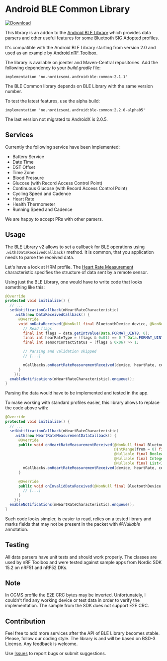 # Android BLE Common Library

[ ![Download](https://api.bintray.com/packages/nordic/android/no.nordicsemi.android%3Able-common/images/download.svg) ](https://bintray.com/nordic/android/no.nordicsemi.android%3Able-common/_latestVersion)

This library is an addon to the 
[Android BLE Library](https://github.com/NordicSemiconductor/Android-BLE-Library) 
which provides data parsers and other useful features for some Bluetooth SIG Adopted profiles.

It's compatible with the Android BLE Library starting from version 2.0 and 
used as an example by [Android nRF Toolbox](https://github.com/NordicSemiconductor/Android-nRF-Toolbox).

The library is available on jcenter and Maven-Central repositories. Add the following dependency 
to your *build.gradle* file:
```grovy
implementation 'no.nordicsemi.android:ble-common:2.1.1'
```
The BLE Common library depends on BLE Library with the same version number.

To test the latest features, use the alpha build:
```grovy
implementation 'no.nordicsemi.android:ble-common:2.2.0-alpha05'
```

The last version not migrated to AndroidX is 2.0.5.

## Services

Currently the following service have been implemented:

- Battery Service
- Date Time
- DST Offset
- Time Zone
- Blood Pressure
- Glucose (with Record Access Control Point)
- Continuous Glucose (with Record Access Control Point)
- Cycling Speed and Cadence
- Heart Rate
- Health Thermometer
- Running Speed and Cadence

We are happy to accept PRs with other parsers.

## Usage

The BLE Library v2 allows to set a callback for BLE operations using `.with(DataReceivedCallback)` method.
It is common, that you application needs to parse the received data. 

Let's have a look at HRM profile. 
The [Heart Rate Measurement](https://www.bluetooth.com/specifications/gatt/viewer?attributeXmlFile=org.bluetooth.characteristic.heart_rate_measurement.xml) 
characteristic specifies the structure of data sent by a remote sensor.

Using just the BLE Library, one would have to write code that looks something like this:
```java
@Override
protected void initialize() {
  // ...
  setNotificationCallback(mHeartRateCharacteristic)
    .with(new DataReceivedCallback() {
      @Override
      void onDataReceived(@NonNull final BluetoothDevice device, @NonNull final Data data) {
        // Read flags
        final int flags = data.getIntValue(Data.FORMAT_UINT8, 0);
        final int hearRateType = (flags & 0x01) == 0 ? Data.FORMAT_UINT8 : Data.FORMAT_UINT16;
        final int sensorContactStatus = (flags & 0x06) >> 1;

        // Parsing and validation skipped
        // [...]

        mCallbacks.onHeartRateMeasurementReceived(device, heartRate, contactDetected, energyExpanded, rrIntervals);
      }
    });
  enableNotifications(mHeartRateCharacteristic).enqueue();
}
```

Parsing the data would have to be implemented and tested in the app.

To make working with standard profiles easier, this library allows to replace the code above with:

```java
@Override
protected void initialize() {
  // ...
  setNotificationCallback(mHeartRateCharacteristic)
    .with(new HeartRateMeasurementDataCallback() {
      @Override
      public void onHeartRateMeasurementReceived(@NonNull final BluetoothDevice device,
                                                 @IntRange(from = 0) final int heartRate,
                                                 @Nullable final Boolean contactDetected,
                                                 @Nullable final Integer energyExpanded,
                                                 @Nullable final List<Integer> rrIntervals) {
        mCallbacks.onHeartRateMeasurementReceived(device, heartRate, contactDetected, energyExpanded, rrIntervals);
      }

      @Override
      public void onInvalidDataReceived(@NonNull final BluetoothDevice device, @NonNull final Data data) {
        // [...]	
      }
    });
  enableNotifications(mHeartRateCharacteristic).enqueue();
}
```

Such code looks simpler, is easier to read, relies on a tested library and marks fields that 
may not be present in the packet with *@Nullable* annotation.

## Testing

All data parsers have unit tests and should work properly. The classes are used by nRF Toolbox 
and were tested against sample apps from Nordic SDK 15.2 on nRF51 and nRF52 DKs.

## Note

In CGMS profile the E2E CRC bytes may be inverted. Unfortunately, I couldn't find any working 
device or test data in order to verify the implementation. The sample from the SDK does not 
support E2E CRC.

## Contribution

Feel free to add more services after the API of BLE Library becomes stable. Please, follow our 
coding style. The library is and will be based on BSD-3 License. Any feedback is welcome.

Use [Issues](https://github.com/NordicSemiconductor/Android-BLE-Common-Library/issues) to report 
bugs or submit suggestions.
